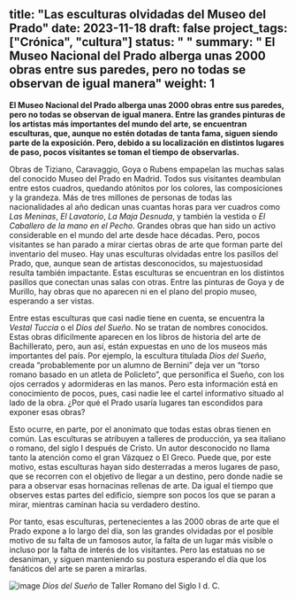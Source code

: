 title: "Las esculturas olvidadas del Museo del Prado"
date: 2023-11-18
draft: false
project_tags: ["Crónica", "cultura"]
status: " "
summary: " El Museo Nacional del Prado alberga unas 2000 obras entre sus paredes, pero no todas se observan de igual manera"
weight: 1
---
**El Museo Nacional del Prado alberga unas 2000 obras entre sus paredes, pero no todas se observan de igual manera. Entre 
las grandes pinturas de los artistas más importantes del mundo del arte, se encuentran esculturas, que, aunque no estén
dotadas de tanta fama, siguen siendo parte de la exposición. Pero, debido a su localización en distintos lugares de paso,
pocos visitantes se toman el tiempo de observarlas.**

Obras de Tiziano, Caravaggio, Goya o Rubens empapelan las muchas salas del conocido Museo del Prado en Madrid. 
Todos sus visitantes deambulan entre estos cuadros, quedando atónitos por los colores, las composiciones y la 
grandeza. Más de tres millones de personas de todas las nacionalidades al año dedican unas cuantas horas para 
ver cuadros como *Las Meninas*, *El Lavatorio*, *La Maja Desnuda*, y también la vestida o *El Caballero de la 
mano en el Pecho*. Grandes obras que han sido un activo considerable en el mundo del arte desde hace décadas. 
Pero, pocos visitantes se han parado a mirar ciertas obras de arte que forman parte del inventario del museo. 
Hay unas esculturas olvidadas entre los pasillos del Prado, que, aunque sean de artistas desconocidos, su 
majestuosidad resulta también impactante. Estas esculturas se encuentran en los distintos pasillos que conectan 
unas salas con otras. Entre las pinturas de Goya y de Murillo, hay obras que no aparecen ni en el plano del
propio museo, esperando a ser vistas.

Entre estas esculturas que casi nadie tiene en cuenta, se encuentra la *Vestal Tuccia* o el *Dios del Sueño*. 
No se tratan de nombres conocidos. Estas obras difícilmente aparecen en los libros de historia del arte de 
Bachillerato, pero, aun así, están expuestas en uno de los museos más importantes del país. Por ejemplo,
la escultura titulada *Dios del Sueño*, creada “probablemente por un alumno de Bernini” deja ver un
“torso romano basado en un atleta de Policleto”, que personifica el Sueño, con los ojos cerrados y 
adormideras en las manos. Pero esta información está en conocimiento de pocos, pues, casi nadie lee
el cartel informativo situado al lado de la obra. ¿Por qué el Prado usaría lugares tan escondidos 
para exponer esas obras? 

Esto ocurre, en parte, por el anonimato que todas estas obras tienen en común. Las esculturas se atribuyen
a talleres de producción, ya sea italiano o romano, del siglo I después de Cristo. Un autor desconocido no
llama tanto la atención como el gran Vázquez o El Greco. Puede que, por este motivo, estas esculturas hayan
sido desterradas a meros lugares de paso, que se recorren con el objetivo de llegar a un destino, pero donde 
nadie se para a observar esas hornacinas rellenas de arte. Da igual el tiempo que observes estas partes del 
edificio, siempre son pocos los que se paran a mirar, mientras caminan hacia su verdadero destino. 

Por tanto, esas esculturas, pertenecientes a las 2000 obras de arte que el Prado expone a lo largo del día,
son las grandes olvidadas por el posible motivo de su falta de un famosos autor, la falta de un lugar más 
visible o incluso por la falta de interés de los visitantes. Pero las estatuas no se desaniman, y siguen
manteniendo su postura esperando el día que los fanáticos del arte se paren a mirarlas.

![image](https://github.com/ccolladosoto/ccolladosoto.github.io/assets/149512543/0849d6c4-b29d-41a5-acba-ace2d2f3fce4)
*Dios del Sueño* de Taller Romano del Siglo I d. C.
